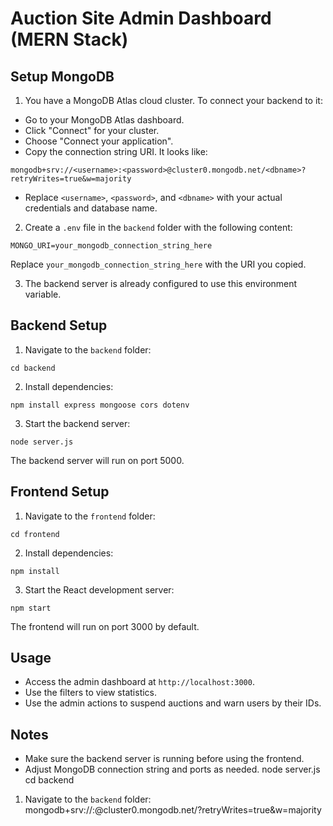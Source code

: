 # Auction Site Admin Dashboard (MERN Stack)

## Setup MongoDB

1. You have a MongoDB Atlas cloud cluster. To connect your backend to it:

- Go to your MongoDB Atlas dashboard.
- Click "Connect" for your cluster.
- Choose "Connect your application".
- Copy the connection string URI. It looks like:
```
mongodb+srv://<username>:<password>@cluster0.mongodb.net/<dbname>?retryWrites=true&w=majority
```
- Replace `<username>`, `<password>`, and `<dbname>` with your actual credentials and database name.

2. Create a `.env` file in the `backend` folder with the following content:
```
MONGO_URI=your_mongodb_connection_string_here
```
Replace `your_mongodb_connection_string_here` with the URI you copied.

3. The backend server is already configured to use this environment variable.

## Backend Setup

1. Navigate to the `backend` folder:
```
cd backend
```

2. Install dependencies:
```
npm install express mongoose cors dotenv
```

3. Start the backend server:
```
node server.js
```

The backend server will run on port 5000.

## Frontend Setup

1. Navigate to the `frontend` folder:
```
cd frontend
```

2. Install dependencies:
```
npm install
```

3. Start the React development server:
```
npm start
```

The frontend will run on port 3000 by default.

## Usage

- Access the admin dashboard at `http://localhost:3000`.
- Use the filters to view statistics.
- Use the admin actions to suspend auctions and warn users by their IDs.

## Notes

- Make sure the backend server is running before using the frontend.
- Adjust MongoDB connection string and ports as needed.
node server.js
cd backend
1. Navigate to the `backend` folder:
mongodb+srv://<username>:<password>@cluster0.mongodb.net/<dbname>?retryWrites=true&w=majority
